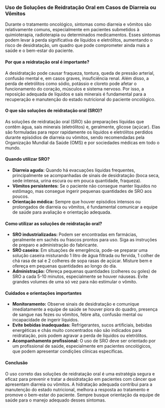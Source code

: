 ### Uso de Soluções de Reidratação Oral em Casos de Diarreia ou Vômitos

Durante o tratamento oncológico, sintomas como diarreia e vômitos são relativamente comuns, especialmente em pacientes submetidos à quimioterapia, radioterapia ou determinados medicamentos. Esses sintomas podem levar à perda significativa de líquidos e eletrólitos, aumentando o risco de desidratação, um quadro que pode comprometer ainda mais a saúde e o bem-estar do paciente.

#### Por que a reidratação oral é importante?

A desidratação pode causar fraqueza, tontura, queda de pressão arterial, confusão mental e, em casos graves, insuficiência renal. Além disso, a perda de eletrólitos como sódio, potássio e cloreto pode afetar o funcionamento do coração, músculos e sistema nervoso. Por isso, a reposição adequada de líquidos e sais minerais é fundamental para a recuperação e manutenção do estado nutricional do paciente oncológico.

#### O que são soluções de reidratação oral (SRO)?

As soluções de reidratação oral (SRO) são preparações líquidas que contêm água, sais minerais (eletrólitos) e, geralmente, glicose (açúcar). Elas são formuladas para repor rapidamente os líquidos e eletrólitos perdidos durante episódios de diarreia ou vômitos, sendo recomendadas pela Organização Mundial da Saúde (OMS) e por sociedades médicas em todo o mundo.

#### Quando utilizar SRO?

- **Diarreia aguda:** Quando há evacuações líquidas frequentes, principalmente se acompanhadas de sinais de desidratação (boca seca, sede intensa, urina escura ou em pouca quantidade, fraqueza).
- **Vômitos persistentes:** Se o paciente não consegue manter líquidos no estômago, mas consegue ingerir pequenas quantidades de SRO aos poucos.
- **Orientação médica:** Sempre que houver episódios intensos ou prolongados de diarreia ou vômitos, é fundamental comunicar a equipe de saúde para avaliação e orientação adequada.

#### Como utilizar as soluções de reidratação oral?

- **SRO industrializadas:** Podem ser encontradas em farmácias, geralmente em sachês ou frascos prontos para uso. Siga as instruções de preparo e administração do fabricante.
- **SRO caseira:** Em situações de emergência, pode-se preparar uma solução caseira misturando 1 litro de água filtrada ou fervida, 1 colher de chá rasa de sal e 2 colheres de sopa rasas de açúcar. Misture bem e ofereça em pequenas quantidades ao longo do dia.
- **Administração:** Ofereça pequenas quantidades (colheres ou goles) de SRO a cada 5-10 minutos, especialmente se houver náuseas. Evite grandes volumes de uma só vez para não estimular o vômito.

#### Cuidados e orientações importantes

- **Monitoramento:** Observe sinais de desidratação e comunique imediatamente a equipe de saúde se houver piora do quadro, presença de sangue nas fezes ou vômitos, febre alta, confusão mental ou incapacidade de ingerir líquidos.
- **Evite bebidas inadequadas:** Refrigerantes, sucos artificiais, bebidas energéticas e chás muito concentrados não são indicados para reidratação, pois podem agravar a perda de líquidos ou eletrólitos.
- **Acompanhamento profissional:** O uso de SRO deve ser orientado por um profissional de saúde, especialmente em pacientes oncológicos, que podem apresentar condições clínicas específicas.

#### Conclusão

O uso correto das soluções de reidratação oral é uma estratégia segura e eficaz para prevenir e tratar a desidratação em pacientes com câncer que apresentam diarreia ou vômitos. A hidratação adequada contribui para a manutenção do estado nutricional, melhora a resposta ao tratamento e promove o bem-estar do paciente. Sempre busque orientação da equipe de saúde para o manejo adequado desses sintomas.
